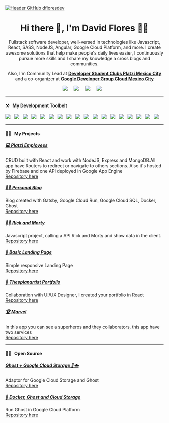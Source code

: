 [![Header GitHub dfloresdev](https://storage.googleapis.com/dfloresdev-bucket/dfloresdev_header.png)](https://dflores.dev/)

<h1 align='center'>Hi there  👋, I'm David Flores 🧑‍💻</h1>

<p align='center'>
   Fullstack software developer, well-versed in technologies like Javascript, React, SASS, NodeJS, Angular, Google Cloud Platform, and more. I create awesome solutions that help make people's daily lives easier, I continuously pursue more skills and I share my knowledge a cross blogs and communities.
</p>

<p align='center'>
    Also, I'm Community Lead at <strong><a href="https://dsc.community.dev/platzi-mexico-city/">Developer Student Clubs Platzi Mexico City</a></strong> and a co-organizer at <strong><a href="https://gdg.community.dev/gdg-cloud-mexico-city/">Google Developer Group Cloud Mexico City</a></strong>
</p>

<p align='center'>
  <a href="https://twitter.com/dfloresdev"><img src="https://img.shields.io/badge/twitter-%231DA1F2.svg?&style=for-the-badge&logo=twitter&logoColor=white" /></a>&nbsp;&nbsp;&nbsp;&nbsp;
  <a href="https://www.linkedin.com/in/dfloresdev"><img src="https://img.shields.io/badge/linkedin-%230077B5.svg?&style=for-the-badge&logo=linkedin&logoColor=white" /></a>&nbsp;&nbsp;&nbsp;&nbsp;
  <a href="mailto:hello@dflores.dev?subject=Hola%20David"><img src="https://img.shields.io/badge/gmail-%23D14836.svg?&style=for-the-badge&logo=gmail&logoColor=white" /></a>&nbsp;&nbsp;&nbsp;&nbsp;
  <a href="https://www.youtube.com/dfloresdev"><img src="https://img.shields.io/badge/youtube-%23D14836.svg?&style=for-the-badge&logo=youtube&logoColor=white" /></a>&nbsp;&nbsp;&nbsp;&nbsp;
</p>

<hr>

<h4>⚒&nbsp;&nbsp;&nbsp;My Development Toolbelt</h4>
<p >
  <img src="https://img.shields.io/badge/html5%20-%23e34f26.svg?&style=for-the-badge&logo=html5&logoColor=white" />&nbsp;&nbsp;
  <img src="https://img.shields.io/badge/css3%20-%231572B6.svg?&style=for-the-badge&logo=css3&logoColor=white" />&nbsp;&nbsp;
  <img src="https://img.shields.io/badge/javascript%20-%23F7DF1E.svg?&style=for-the-badge&logo=javascript&logoColor=white" />&nbsp;&nbsp;
  <img src="https://img.shields.io/badge/react%20-%2361DAFB.svg?&style=for-the-badge&logo=react&logoColor=white" />&nbsp;&nbsp;
  <img src="https://img.shields.io/badge/redux%20-%23764ABC.svg?&style=for-the-badge&logo=redux&logoColor=white" />&nbsp;&nbsp;
  <img src="https://img.shields.io/badge/sass%20-%23cc6699.svg?&style=for-the-badge&logo=sass&logoColor=white" />&nbsp;&nbsp;
  <img src="https://img.shields.io/badge/jest%20-%2399425B.svg?&style=for-the-badge&logo=jest&logoColor=white" />&nbsp;&nbsp;
  <img src="https://img.shields.io/badge/node.js%20-%23339933.svg?&style=for-the-badge&logo=node.js&logoColor=white" />&nbsp;&nbsp;
  <img src="https://img.shields.io/badge/express%20-%23339933.svg?&style=for-the-badge&logo=express&logoColor=white" />&nbsp;&nbsp;
  <img src="https://img.shields.io/badge/gcp%20-%233369E8.svg?&style=for-the-badge&logo=google&logoColor=white" />&nbsp;&nbsp;
  <img src="https://img.shields.io/badge/git%20-%23F05133.svg?&style=for-the-badge&logo=git&logoColor=white" />&nbsp;&nbsp;
  <img src="https://img.shields.io/badge/mysql%20-%23016B93.svg?&style=for-the-badge&logo=mysql&logoColor=white" />&nbsp;&nbsp;
  <img src="https://img.shields.io/badge/linux%20-%23000.svg?&style=for-the-badge&logo=linux&logoColor=white" />&nbsp;&nbsp;
  <img src="https://img.shields.io/badge/firebase%20-%23FFCB2D.svg?&style=for-the-badge&logo=firebase&logoColor=white" />&nbsp;&nbsp;
  <img src="https://img.shields.io/badge/github%20-%23000.svg?&style=for-the-badge&logo=github&logoColor=white" />&nbsp;&nbsp;
  <img src="https://img.shields.io/badge/mongodb%20-%2358aa50.svg?&style=for-the-badge&logo=mongodb&logoColor=white" />&nbsp;&nbsp;
  <img src="https://img.shields.io/badge/docker%20-%232496ED.svg?&style=for-the-badge&logo=docker&logoColor=white" />&nbsp;&nbsp;
  <img src="https://img.shields.io/badge/swagger%20-%236D9A00.svg?&style=for-the-badge&logo=swagger&logoColor=white" />&nbsp;&nbsp;
</p>

<hr>

<h4>👨‍💻&nbsp;&nbsp;&nbsp;My Projects</h4>

<h5><a href="https://platzi-master.dflores.dev/">💻 Platzi Employees</a></h5>
<p>CRUD built with React and work with NodeJS, Express and MongoDB.All app have Routers to redirect or navigate to others sections. Also it's hosted by Firebase and one API deployed in Google App Engine <br>
<a href="https://github.com/dfloresdev/platzi-employees">Repository here</a></p>

<h5><a href="https://dflores.dev/">🙍‍♂️ Personal Blog</a></h5>
<p>Blog created with Gatsby, Google Cloud Run, Google Cloud SQL, Docker, Ghost<br>
<a href="https://github.com/dfloresdev/personal-blog">Repository here</a></p>

<h5><a href="https://dfloresdev.github.io/rick-and-morty/">🙋‍♂️ Rick and Morty</a></h5>
<p>Javascript project, calling a API Rick and Morty and show data in the client.<br>
<a href="https://github.com/dfloresdev/rick-and-morty">Repository here</a></p>

<h5><a href="https://dfloresdev.github.io/basic-landing-page/">📃 Basic Landing Page</a></h5>
<p>Simple responsive Landing Page<br>
<a href="https://github.com/dfloresdev/basic-landing-page">Repository here</a></p>

<h5><a href="https://thespianartist-33a0a.web.app/">📃 Thespianartist Portfolio</a></h5>
<p>Collaboration with UI/UX Designer, I created your portfolio in React<br>
<a href="https://github.com/dfloresdev/thespianartist-portfolio">Repository here</a></p>

<h5><a href="https://marvel-4d6ytbdwza-uc.a.run.app/">🏆 Marvel</a></h5>
<p>In this app you can see a superheros and they collaborators, this app have two services<br>
<a href="https://github.com/dfloresdev/marvel_connections">Repository here</a></p>

<hr>

<h4>👨‍🔬&nbsp;&nbsp;&nbsp;Open Source</h4>
<h5><a href="https://www.npmjs.com/package/@dfloresdev/google-storage-ghost">Ghost + Google Cloud Storage 👻☁️</a></h5>
<p>Adaptor for Google Cloud Storage and Ghost
<br>
<a href="https://github.com/dfloresdev/google-storage-ghost">Repository here</a></p>

<h5><a href="https://youtu.be/2jW9AeibcI8">📰 Docker, Ghost and Cloud Storage</a></h5>
<p>Run Ghost in Google Cloud Platform
<br>
<a href="https://github.com/dfloresdev/docker-ghost-cloud-storage">Repository here</a></p>

